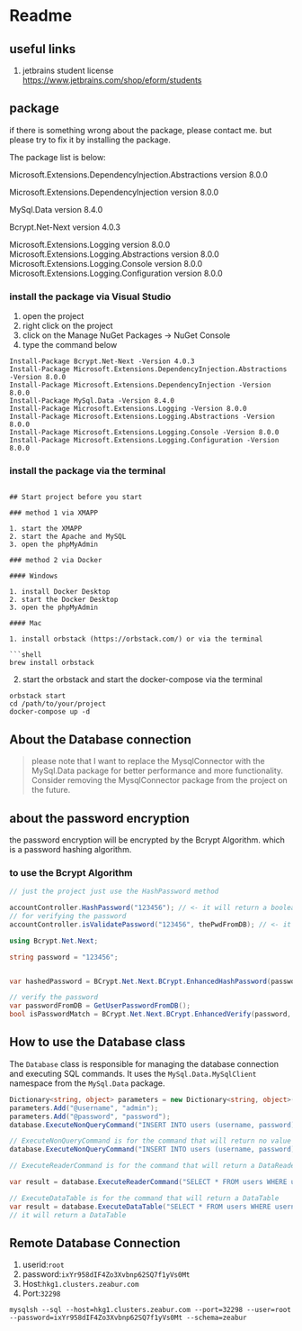 ﻿# Readme

## useful links

1. jetbrains student license
   https://www.jetbrains.com/shop/eform/students

## package

if there is something wrong about the package, please contact me. but please try to fix it by installing the package.

The package list is below:

Microsoft.Extensions.DependencyInjection.Abstractions version 8.0.0

Microsoft.Extensions.DependencyInjection version 8.0.0

MySql.Data version 8.4.0

Bcrypt.Net-Next version 4.0.3

Microsoft.Extensions.Logging version 8.0.0
Microsoft.Extensions.Logging.Abstractions version 8.0.0
Microsoft.Extensions.Logging.Console version 8.0.0
Microsoft.Extensions.Logging.Configuration version 8.0.0

### install the package via Visual Studio

1. open the project
2. right click on the project
3. click on the Manage NuGet Packages -> NuGet Console
4. type the command below

```shell
Install-Package Bcrypt.Net-Next -Version 4.0.3
Install-Package Microsoft.Extensions.DependencyInjection.Abstractions -Version 8.0.0
Install-Package Microsoft.Extensions.DependencyInjection -Version 8.0.0
Install-Package MySql.Data -Version 8.4.0
Install-Package Microsoft.Extensions.Logging -Version 8.0.0
Install-Package Microsoft.Extensions.Logging.Abstractions -Version 8.0.0
Install-Package Microsoft.Extensions.Logging.Console -Version 8.0.0
Install-Package Microsoft.Extensions.Logging.Configuration -Version 8.0.0
```

### install the package via the terminal

```shell

## Start project before you start

### method 1 via XMAPP

1. start the XMAPP
2. start the Apache and MySQL
3. open the phpMyAdmin

### method 2 via Docker

#### Windows

1. install Docker Desktop
2. start the Docker Desktop
3. open the phpMyAdmin

#### Mac

1. install orbstack (https://orbstack.com/) or via the terminal

```shell
brew install orbstack
```

2. start the orbstack and start the docker-compose via the terminal

```shell
orbstack start
cd /path/to/your/project
docker-compose up -d
```

## About the Database connection

> please note that I want to replace the MysqlConnector with the MySql.Data package for better performance and more
> functionality.
> Consider removing the MysqlConnector package from the project on the future.

## about the password encryption

the password encryption will be encrypted by the Bcrypt Algorithm. which is a password hashing algorithm.

### to use the Bcrypt Algorithm

```csharp
// just the project just use the HashPassword method

accountController.HashPassword("123456"); // <- it will return a boolean value
// for verifying the password
accountController.isValidatePassword("123456", thePwdFromDB); // <- it will return a boolean value

using Bcrypt.Net.Next;

string password = "123456";


var hashedPassword = BCrypt.Net.Next.BCrypt.EnhancedHashPassword(password);

// verify the password
var passwordFromDB = GetUserPasswordFromDB();
bool isPasswordMatch = BCrypt.Net.Next.BCrypt.EnhancedVerify(password, passwordFromDB);


```

[//]: # (### to use the Mysql.Data package)

[//]: # ()

[//]: # (```csharp)

[//]: # (using MySql.Data.MySqlClient;)

[//]: # ()

[//]: # (string password = "123456";)

[//]: # ()

[//]: # (// create a new instance of the MySqlConnection class)

[//]: # (MySqlConnection connection = new MySqlConnection&#40;"server=localhost;port=3306;user id=root; password=;database=itp4915m_se1d_group4;charset=utf8;"&#41;;)

[//]: # ()

[//]: # (using &#40;connection&#41;)

[//]: # ({)

[//]: # (    // open the connection)

[//]: # (    connection.Open&#40;&#41;;)

[//]: # ()

[//]: # (    // create a new instance of the MySqlCommand class)

[//]: # (    MySqlCommand command = new MySqlCommand&#40;"SELECT * FROM users WHERE username = @username", connection&#41;;)

[//]: # ()

[//]: # (    // add the parameter to the command)

[//]: # (    command.Parameters.AddWithValue&#40;"@username", "admin"&#41;;)

[//]: # ()

[//]: # (    // execute the command)

[//]: # (    using &#40;MySqlDataReader reader = command.ExecuteReader&#40;&#41;&#41;)

[//]: # (    {)

[//]: # (        // read the data)

[//]: # (        while &#40;reader.Read&#40;&#41;&#41;)

[//]: # (        {)

[//]: # (            Console.WriteLine&#40;reader["username"]&#41;;)

[//]: # (        })

[//]: # (    })

[//]: # (    )

[//]: # (    // method 2)

[//]: # (    // using the dictionary for the parameters)

[//]: # (    Dictionary<string, object> parameters = new Dictionary<string, object>&#40;&#41;;)

[//]: # (    parameters.Add&#40;"@username", "admin"&#41;;)

[//]: # (    command.Parameters.AddRange&#40;parameters.Keys.Select&#40;key => new MySqlParameter&#40;key, parameters[key]&#41;&#41;.ToArray&#40;&#41;&#41;;)

[//]: # ()

[//]: # (    // execute the command)

[//]: # (    using &#40;MySqlDataReader reader = command.ExecuteReader&#40;&#41;&#41;)

[//]: # (    {)

[//]: # (        // read the data)

[//]: # (        while &#40;reader.Read&#40;&#41;&#41;)

[//]: # (        {)

[//]: # (            Console.WriteLine&#40;reader["username"]&#41;;)

[//]: # (        })

[//]: # (    })

[//]: # (    )

[//]: # (})

[//]: # (```)

## How to use the Database class

The `Database` class is responsible for managing the database connection and executing SQL commands.
It uses the `MySql.Data.MySqlClient` namespace from the `MySql.Data` package.

```csharp
Dictionary<string, object> parameters = new Dictionary<string, object>();
parameters.Add("@username", "admin");
parameters.Add("@password", "password");
database.ExecuteNonQueryCommand("INSERT INTO users (username, password) VALUES (@username, @password)", parameters);

// ExecuteNonQueryCommand is for the command that will return no value
database.ExecuteNonQueryCommand("INSERT INTO users (username, password) VALUES (@username, @password)", parameters);

// ExecuteReaderCommand is for the command that will return a DataReader

var result = database.ExecuteReaderCommand("SELECT * FROM users WHERE username = @username", parameters);

// ExecuteDataTable is for the command that will return a DataTable
var result = database.ExecuteDataTable("SELECT * FROM users WHERE username = @username", parameters);
// it will return a DataTable

```

## Remote Database Connection

1. userid:`root`
2. password:`ixYr958dIF4Zo3Xvbnp62SQ7f1yVs0Mt`
3. Host:`hkg1.clusters.zeabur.com`
4. Port:`32298`

```shell
mysqlsh --sql --host=hkg1.clusters.zeabur.com --port=32298 --user=root --password=ixYr958dIF4Zo3Xvbnp62SQ7f1yVs0Mt --schema=zeabur
```
